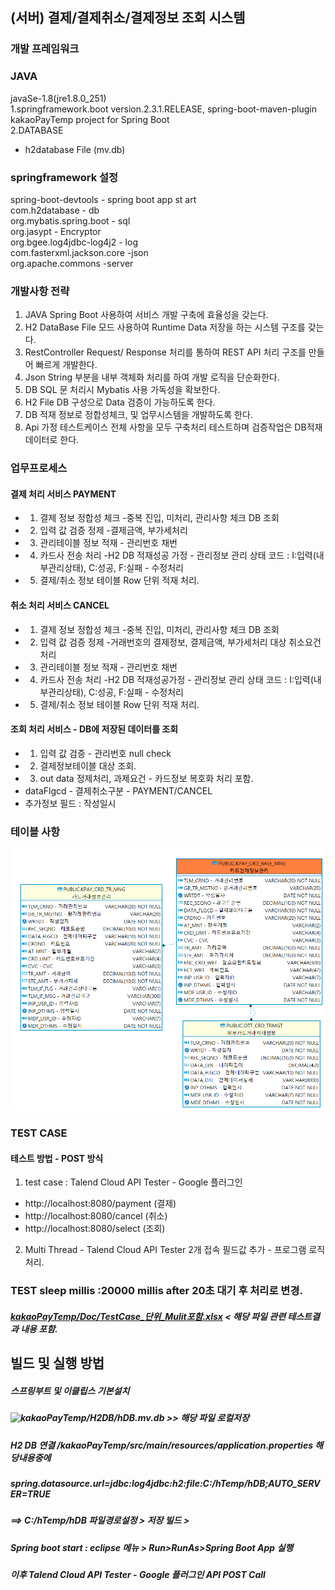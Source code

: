 ## (서버) 결제/결제취소/결제정보 조회 시스템
### 개발 프레임워크  
### JAVA  
 javaSe-1.8(jre1.8.0_251)   
1.springframework.boot version.2.3.1.RELEASE, spring-boot-maven-plugin  
 kakaoPayTemp project for Spring Boot  
2.DATABASE  
- h2database File (mv.db)  

###  springframework 설정  
spring-boot-devtools - spring boot app st art  
com.h2database - db  
org.mybatis.spring.boot - sql  
org.jasypt - Encryptor  
org.bgee.log4jdbc-log4j2 - log  
com.fasterxml.jackson.core -json   
org.apache.commons -server   

### 개발사항 전략
1. JAVA Spring Boot 사용하여 서비스 개발 구축에 효율성을 갖는다.  
2. H2 DataBase File 모드 사용하여 Runtime Data 저장을 하는 시스템 구조를 갖는다.  
3. RestController Request/ Response 처리를 통하여 REST API 처리 구조를 만들어 빠르게 개발한다.  
4. Json String 부분을 내부 객체화 처리를 하여 개발 로직을 단순화한다.
5. DB SQL 문 처리시 Mybatis 사용 가독성을 확보한다.  
6. H2 File DB 구성으로 Data 검증이 가능하도록 한다.  
7. DB 적재 정보로 정합성체크, 및 업무시스템을 개발하도록 한다.  
8. Api 가정 테스트케이스 전체 사항을 모두 구축처리 테스트하며 검증작업은 DB적재 데이터로 한다.  

### 업무프로세스
#### 결제 처리 서비스 PAYMENT
 * 1. 결제 정보 정합성 체크 -중복 진입, 미처리, 관리사항 체크 DB 조회
 * 2. 입력 값 검증 정제 -결제금액, 부가세처리
 * 3. 관리테이블 정보 적재 - 관리번호 채번
 * 4. 카드사 전송 처리 -H2 DB 적재성공 가정 - 관리정보  관리 상태 코드 : I:입력(내부관리상태), C:성공, F:실패  - 수정처리
 * 5. 결제/취소 정보 테이블 Row 단위 적재 처리.

#### 취소 처리 서비스 CANCEL
 * 1. 결제 정보 정합성 체크 -중복 진입, 미처리, 관리사항 체크 DB 조회
 * 2. 입력 값 검증 정제 -거래번호의 결제정보, 결제금액, 부가세처리 대상 취소요건 처리
 * 3. 관리테이블 정보 적재 - 관리번호 채번
 * 4. 카드사 전송 처리 -H2 DB 적재성공가정 - 관리정보  관리 상태 코드 : I:입력(내부관리상태), C:성공, F:실패  - 수정처리
 * 5. 결제/취소 정보 테이블 Row 단위 적재 처리.
#### 조회 처리 서비스 - DB에 저장된 데이터를 조회
 * 1. 입력 값 검증 - 관리번호 null check
 * 2. 결제정보테이블 대상 조회.
 * 3. out data 정제처리,  과제요건 - 카드정보 복호화 처리 포함.
 *  dataFlgcd - 결제취소구분 - PAYMENT/CANCEL
 *  추가정보 필드 : 작성일시

### 테이블 사항
![table](https://github.com/habotman/hTemp/blob/master/kakaoPayTemp/Doc/kpayH2_DA.png)


### TEST CASE  

#### 테스트 방법 - POST 방식  
1. test case : Talend Cloud API Tester - Google 플러그인  
 - http://localhost:8080/payment (결제)  
 - http://localhost:8080/cancel (취소)  
 - http://localhost:8080/select (조회)  
2. Multi Thread  -  Talend Cloud API Tester 2개 접속 필드값 추가 - 프로그램 로직 처리.  
### TEST sleep millis :20000 millis after 20초 대기 후 처리로 변경.
#####  [kakaoPayTemp/Doc/TestCase_단위_Mulit포함.xlsx](https://github.com/habotman/hTemp/blob/master/kakaoPayTemp/Doc/TestCase_단위_Mulit포함.xlsx) < 해당 파일 관련 테스트결과 내용 포함.

## 빌드 및 실행 방법 
##### 스프링부트 및 이클립스 기본설치
##### ![kakaoPayTemp/H2DB/hDB.mv.db](https://github.com/habotman/hTemp/blob/master/kakaoPayTemp/H2DB/hDB.mv.db)  >> 해당 파일 로컬저장
##### H2 DB 연결 /kakaoPayTemp/src/main/resources/application.properties  해당내용중에 
##### spring.datasource.url=jdbc:log4jdbc:h2:file:C:/hTemp/hDB;AUTO_SERVER=TRUE  
##### ==> C:/hTemp/hDB 파일경로설정 > 저장 빌드 >
##### Spring boot start : eclipse 메뉴 > Run>RunAs>Spring Boot App 실행
##### 이후 Talend Cloud API Tester - Google 플러그인 API POST Call

